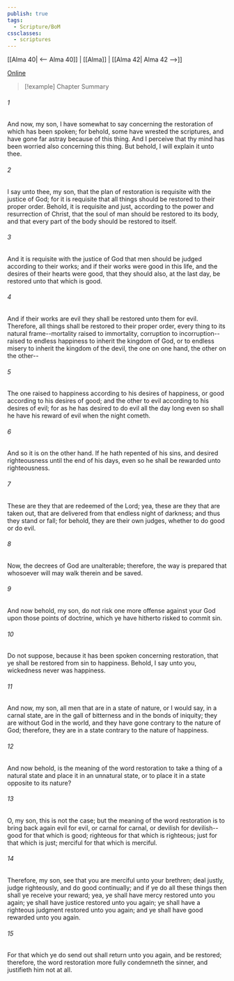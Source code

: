 ```yaml
---
publish: true
tags:
  - Scripture/BoM
cssclasses:
  - scriptures
---
```

[[Alma 40| <-- Alma 40]] | [[Alma]] | [[Alma 42| Alma 42 -->]]

[Online](https://churchofjesuschrist.org/study/scriptures/bofm/alma/41?lang=eng)

>[!example] Chapter Summary
>
###### 1
And now, my son, I have somewhat to say concerning the restoration of which has been spoken; for behold, some have wrested the scriptures, and have gone far astray because of this thing. And I perceive that thy mind has been worried also concerning this thing. But behold, I will explain it unto thee.
###### 2
I say unto thee, my son, that the plan of restoration is requisite with the justice of God; for it is requisite that all things should be restored to their proper order. Behold, it is requisite and just, according to the power and resurrection of Christ, that the soul of man should be restored to its body, and that every part of the body should be restored to itself.
###### 3
And it is requisite with the justice of God that men should be judged according to their works; and if their works were good in this life, and the desires of their hearts were good, that they should also, at the last day, be restored unto that which is good.
###### 4
And if their works are evil they shall be restored unto them for evil. Therefore, all things shall be restored to their proper order, every thing to its natural frame--mortality raised to immortality, corruption to incorruption--raised to endless happiness to inherit the kingdom of God, or to endless misery to inherit the kingdom of the devil, the one on one hand, the other on the other--
###### 5
The one raised to happiness according to his desires of happiness, or good according to his desires of good; and the other to evil according to his desires of evil; for as he has desired to do evil all the day long even so shall he have his reward of evil when the night cometh.
###### 6
And so it is on the other hand. If he hath repented of his sins, and desired righteousness until the end of his days, even so he shall be rewarded unto righteousness.
###### 7
These are they that are redeemed of the Lord; yea, these are they that are taken out, that are delivered from that endless night of darkness; and thus they stand or fall; for behold, they are their own judges, whether to do good or do evil.
###### 8
Now, the decrees of God are unalterable; therefore, the way is prepared that whosoever will may walk therein and be saved.
###### 9
And now behold, my son, do not risk one more offense against your God upon those points of doctrine, which ye have hitherto risked to commit sin.
###### 10
Do not suppose, because it has been spoken concerning restoration, that ye shall be restored from sin to happiness. Behold, I say unto you, wickedness never was happiness.
###### 11
And now, my son, all men that are in a state of nature, or I would say, in a carnal state, are in the gall of bitterness and in the bonds of iniquity; they are without God in the world, and they have gone contrary to the nature of God; therefore, they are in a state contrary to the nature of happiness.
###### 12
And now behold, is the meaning of the word restoration to take a thing of a natural state and place it in an unnatural state, or to place it in a state opposite to its nature?
###### 13
O, my son, this is not the case; but the meaning of the word restoration is to bring back again evil for evil, or carnal for carnal, or devilish for devilish--good for that which is good; righteous for that which is righteous; just for that which is just; merciful for that which is merciful.
###### 14
Therefore, my son, see that you are merciful unto your brethren; deal justly, judge righteously, and do good continually; and if ye do all these things then shall ye receive your reward; yea, ye shall have mercy restored unto you again; ye shall have justice restored unto you again; ye shall have a righteous judgment restored unto you again; and ye shall have good rewarded unto you again.
###### 15
For that which ye do send out shall return unto you again, and be restored; therefore, the word restoration more fully condemneth the sinner, and justifieth him not at all.



